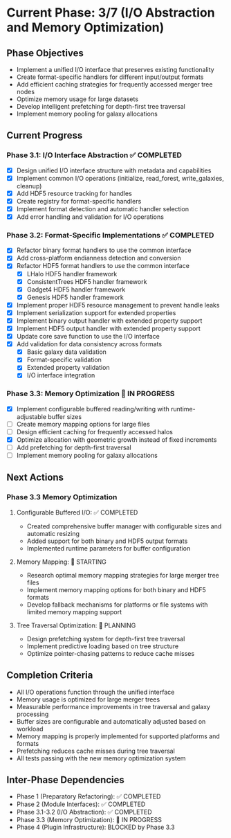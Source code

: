 <!-- Purpose: Current project phase context -->
<!-- Update Rules:
- 500-word limit! 
- Include: 
  • Phase objectives
  • Current progress as a checklist (keep short)
  • Next actions (more detail - 2-3 sentences)
  • Completion criteria 
  • Inter-phase dependencies
- At major phase completion archive as phase-[X].md and refresh for next phase
-->

# Current Phase: 3/7 (I/O Abstraction and Memory Optimization)

## Phase Objectives
- Implement a unified I/O interface that preserves existing functionality
- Create format-specific handlers for different input/output formats
- Add efficient caching strategies for frequently accessed merger tree nodes
- Optimize memory usage for large datasets
- Develop intelligent prefetching for depth-first tree traversal
- Implement memory pooling for galaxy allocations

## Current Progress

### Phase 3.1: I/O Interface Abstraction ✅ COMPLETED
- [x] Design unified I/O interface structure with metadata and capabilities
- [x] Implement common I/O operations (initialize, read_forest, write_galaxies, cleanup)
- [x] Add HDF5 resource tracking for handles
- [x] Create registry for format-specific handlers
- [x] Implement format detection and automatic handler selection
- [x] Add error handling and validation for I/O operations

### Phase 3.2: Format-Specific Implementations ✅ COMPLETED
- [x] Refactor binary format handlers to use the common interface
- [x] Add cross-platform endianness detection and conversion
- [x] Refactor HDF5 format handlers to use the common interface
  - [x] LHalo HDF5 handler framework
  - [x] ConsistentTrees HDF5 handler framework
  - [x] Gadget4 HDF5 handler framework
  - [x] Genesis HDF5 handler framework
- [x] Implement proper HDF5 resource management to prevent handle leaks
- [x] Implement serialization support for extended properties
- [x] Implement binary output handler with extended property support
- [x] Implement HDF5 output handler with extended property support
- [x] Update core save function to use the I/O interface
- [x] Add validation for data consistency across formats
  - [x] Basic galaxy data validation
  - [x] Format-specific validation
  - [x] Extended property validation
  - [x] I/O interface integration

### Phase 3.3: Memory Optimization 🔄 IN PROGRESS
- [x] Implement configurable buffered reading/writing with runtime-adjustable buffer sizes
- [ ] Create memory mapping options for large files
- [ ] Design efficient caching for frequently accessed halos
- [x] Optimize allocation with geometric growth instead of fixed increments
- [ ] Add prefetching for depth-first traversal
- [ ] Implement memory pooling for galaxy allocations

## Next Actions

### Phase 3.3 Memory Optimization
1. Configurable Buffered I/O: ✅ COMPLETED
   - Created comprehensive buffer manager with configurable sizes and automatic resizing
   - Added support for both binary and HDF5 output formats
   - Implemented runtime parameters for buffer configuration

2. Memory Mapping: 🔄 STARTING
   - Research optimal memory mapping strategies for large merger tree files
   - Implement memory mapping options for both binary and HDF5 formats
   - Develop fallback mechanisms for platforms or file systems with limited memory mapping support

3. Tree Traversal Optimization: 🔄 PLANNING
   - Design prefetching system for depth-first tree traversal
   - Implement predictive loading based on tree structure
   - Optimize pointer-chasing patterns to reduce cache misses

## Completion Criteria
- All I/O operations function through the unified interface
- Memory usage is optimized for large merger trees
- Measurable performance improvements in tree traversal and galaxy processing
- Buffer sizes are configurable and automatically adjusted based on workload
- Memory mapping is properly implemented for supported platforms and formats
- Prefetching reduces cache misses during tree traversal
- All tests passing with the new memory optimization system

## Inter-Phase Dependencies
- Phase 1 (Preparatory Refactoring): ✅ COMPLETED
- Phase 2 (Module Interfaces): ✅ COMPLETED
- Phase 3.1-3.2 (I/O Abstraction): ✅ COMPLETED
- Phase 3.3 (Memory Optimization): 🔄 IN PROGRESS
- Phase 4 (Plugin Infrastructure): BLOCKED by Phase 3.3